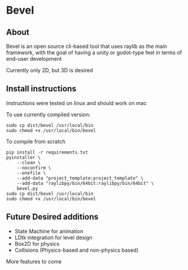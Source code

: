 # Bevel

## About
Bevel is an open source cli-based tool that uses raylib as the main framework, with the goal of having a unity or godot-type feel in terms of end-user development

Currently only 2D, but 3D is desired

## Install instructions

Instructions were tested on linux and should work on mac

To use currently compiled version:
```
sudo cp dist/bevel /usr/local/bin
sudo chmod +x /usr/local/bin/bevel
```

To compile from scratch
```
pip install -r requirements.txt
pyinstaller \
    --clean \
    --noconfirm \
    --onefile \
    --add-data "project_template:project_template" \
    --add-data "raylibpy/bin/64bit:raylibpy/bin/64bit" \
    bevel.py
sudo cp dist/bevel /usr/local/bin
sudo chmod +x /usr/local/bin/bevel
```

## Future Desired additions

- State Machine for animation
- LDtk integration for level design
- Box2D for physics
- Collisions (Physics-based and non-physics based)

More features to come
